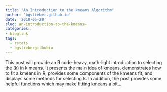 ```yaml
---
title: "An Introduction to the kmeans Algorithm"
author: 'bgstieber.github.io'
date: '2018-05-28'
slug: an-introduction-to-the-kmeans-
categories:
- bloglink
tags:
  - rstats
  - bgstiebergithubio
---
```


This post will provide an R code-heavy, math-light introduction to selecting the \(k\) in k means. It presents the main idea of kmeans, demonstrates how to fit a kmeans in R, provides some components of the kmeans fit, and displays some methods for selecting k. In addition, the post provides some helpful functions which may make fitting kmeans a bit[... <i class="fas fa-external-link-alt"></i>](https://bgstieber.github.io/post/an-introduction-to-the-kmeans-algorithm/)

